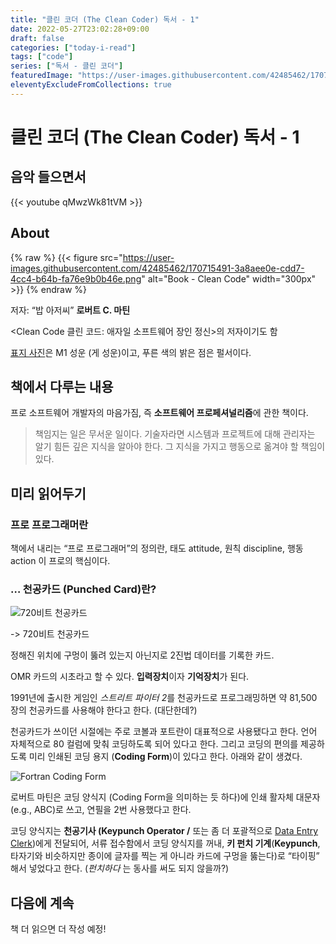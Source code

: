 ```yaml
---
title: "클린 코더 (The Clean Coder) 독서 - 1"
date: 2022-05-27T23:02:28+09:00
draft: false
categories: ["today-i-read"]
tags: ["code"]
series: ["독서 - 클린 코더"]
featuredImage: "https://user-images.githubusercontent.com/42485462/170722855-8496b4ec-2817-4e33-b73b-d7fe2cbc8a78.png"
eleventyExcludeFromCollections: true
---
```


# 클린 코더 (The Clean Coder) 독서 - 1

## 음악 들으면서

{{< youtube qMwzWk81tVM >}}

## About

{% raw %}
{{< figure src="https://user-images.githubusercontent.com/42485462/170715491-3a8aee0e-cdd7-4cc4-b64b-fa76e9b0b46e.png" alt="Book - Clean Code" width="300px" >}}
{% endraw %}

저자: “밥 아저씨” **로버트 C. 마틴**

<Clean Code 클린 코드: 애자일 소프트웨어 장인 정신>의 저자이기도 함

[표지 사진](https://image.yes24.com/goods/29241448/XL)은 M1 성운 (게 성운)이고, 푸른 색의 밝은 점은 펄서이다.

## 책에서 다루는 내용

프로 소프트웨어 개발자의 마음가짐, 즉 **소프트웨어 프로페셔널리즘**에 관한 책이다.

> 책임지는 일은 무서운 일이다. 기술자라면 시스템과 프로젝트에 대해 관리자는 알기 힘든 깊은 지식을 알아야 한다. 그 지식을 가지고 행동으로 옮겨야 할 책임이 있다.

## 미리 읽어두기

### 프로 프로그래머란

책에서 내리는 “프로 프로그래머”의 정의란, 태도 attitude, 원칙 discipline, 행동 action 이 프로의 핵심이다.

### … 천공카드 (Punched Card)란?

![720비트 천공카드](https://user-images.githubusercontent.com/42485462/170715714-8aa7888b-876d-4e1a-8ead-01eeba4af6eb.png)

-> 720비트 천공카드

정해진 위치에 구멍이 뚫려 있는지 아닌지로 2진법 데이터를 기록한 카드.

OMR 카드의 시초라고 할 수 있다. **입력장치**이자 **기억장치**가 된다.

1991년에 출시한 게임인 *스트리트 파이터 2*를 천공카드로 프로그래밍하면 약 81,500 장의 천공카드를 사용해야 한다고 한다. (대단한데?)

천공카드가 쓰이던 시절에는 주로 코볼과 포트란이 대표적으로 사용됐다고 한다. 언어 자체적으로 80 컬럼에 맞춰 코딩하도록 되어 있다고 한다. 그리고 코딩의 편의를 제공하도록 미리 인쇄된 코딩 용지 (**Coding Form**)이 있다고 한다. 아래와 같이 생겼다.

![Fortran Coding Form](https://en.academic.ru/pictures/enwiki/70/FortranCodingForm.agr.jpg)

로버트 마틴은 코딩 양식지 (Coding Form을 의미하는 듯 하다)에 인쇄 활자체 대문자 (e.g., ABC)로 쓰고, 연필을 2번 사용했다고 한다.

코딩 양식지는 **천공기사 (Keypunch Operator /** 또는 좀 더 포괄적으로 [Data Entry Clerk](https://en.wikipedia.org/wiki/Data_entry_clerk))에게 전달되어, 서류 접수함에서 코딩 양식지를 꺼내, **키 펀치 기계**(**Keypunch**, 타자기와 비슷하지만 종이에 글자를 찍는 게 아니라 카드에 구멍을 뚫는다)로 “타이핑” 해서 넣었다고 한다. (_펀치하다_ 는 동사를 써도 되지 않을까?)

## 다음에 계속

책 더 읽으면 더 작성 예정!
